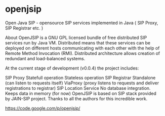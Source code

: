 openjsip
========

Open Java SIP - opensource SIP services implemented in Java ( SIP Proxy, SIP Registrar etc. )

About
OpenJSIP is a GNU GPL licensed bundle of free distributed SIP services run by Java VM.
Distributed means that these services can be deployed on different hosts communicating with each other with the help of Remote Method Invocation (RMI). Distributed architecture allows creation of redundant and load-balanced systems.

At the current stage of development (v0.0.4) the project includes:

SIP Proxy
Statefull operation
Stateless operation
SIP Registrar
Standalone (can listen to requests itself)
ViaProxy (proxy listens to requests and deliver registrations to registrar)
SIP Location Service
No database integration. Keeps data in memory (for now)
OpenJSIP is based on SIP stack provided by JAIN-SIP project. Thanks to all the authors for this incredible work.

https://code.google.com/p/openjsip/
